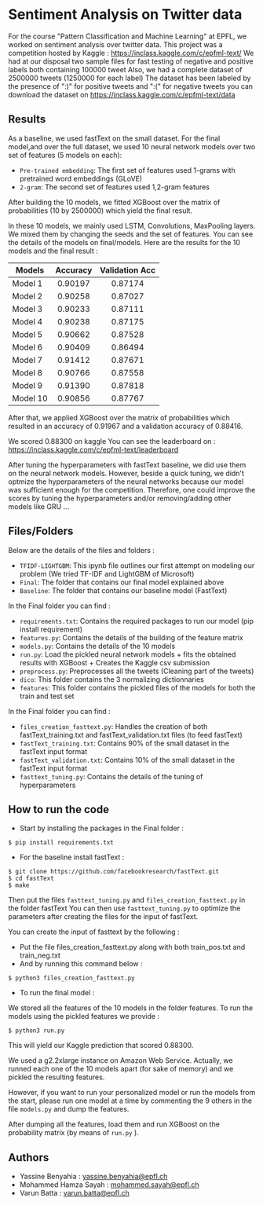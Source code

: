 # Sentiment Analysis on Twitter data 

For the course "Pattern Classification and Machine Learning" at EPFL, we worked on sentiment analysis over twitter data. This project was a competition hosted by Kaggle : https://inclass.kaggle.com/c/epfml-text/
We had at our disposal two sample files for fast testing of negative and positive labels both containing 100000 tweet
Also, we had a complete dataset of 2500000 tweets (1250000 for each label)
The dataset has been labeled by the presence of  ":)" for positive tweets and ":(" for negative tweets 
you can download the dataset on https://inclass.kaggle.com/c/epfml-text/data

## Results

As a baseline, we used fastText on the small dataset.
For the final model,and over the full dataset, we used 10 neural network models over two set of features (5 models on each): 
- `Pre-trained embedding`: The first set of features used 1-grams with pretrained word embeddings (GLoVE)
- `2-gram`: The second set of features used 1,2-gram features

After building the 10 models, we fitted XGBoost over the matrix of probabilities (10 by 2500000) which yield the final result.

In these 10 models, we mainly used LSTM, Convolutions, MaxPooling layers. We mixed them by changing the seeds and the set of features.
You can see the details of the models on final/models.
Here are the results for the 10 models and the final result :

| Models       | Accuracy           | Validation Acc |
| -------------|:------------------:|:-------------------:|
| Model 1      | 0.90197            | 0.87174             |
| Model 2      | 0.90258            | 0.87027             |
| Model 3      | 0.90233            | 0.87111             |
| Model 4      | 0.90238            | 0.87175             |
| Model 5      | 0.90662            | 0.87528             |
| Model 6      | 0.90409            | 0.86494             |
| Model 7      | 0.91412            | 0.87671             |
| Model 8      | 0.90766            | 0.87558             |
| Model 9      | 0.91390            | 0.87818             |
| Model 10     | 0.90856            | 0.87767             |

After that, we applied XGBoost over the matrix of probabilities which resulted in an accuracy of 0.91967 and a validation accuracy of 0.88416.

We scored 0.88300 on kaggle
You can see the leaderboard on : https://inclass.kaggle.com/c/epfml-text/leaderboard

After tuning the hyperparameters with fastText baseline, we did use them on the neural network models. However, beside a quick tuning, we didn't optmize the hyperparameters of the neural networks because our model was sufficient enough for the competition.
Therefore, one could improve the scores by tuning the hyperparameters and/or removing/adding other models like GRU ...

## Files/Folders

Below are the details of the files and folders :

- `TFIDF-LIGHTGBM`: This ipynb file outlines our first attempt on modeling our problem (We tried TF-IDF and LightGBM of Microsoft)
- `Final`: The folder that contains our final model explained above
- `Baseline`: The folder that contains our baseline model (FastText)

In the Final folder you can find :

- `requirements.txt`: Contains the required packages to run our model (pip install requirement)
- `features.py`: Contains the details of the building of the feature matrix
- `models.py`: Contains the details of the 10 models 
- `run.py`: Load the pickled neural network models + fits the obtained results with XGBoost + Creates the Kaggle csv submission
- `preprocess.py`: Preprocesses all the tweets (Cleaning part of the tweets)
- `dico`: This folder contains the 3 normalizing dictionnaries 
- `features`: This folder contains the pickled files of the models for both the train and test set

In the Final folder you can find :

- `files_creation_fasttext.py`: Handles the creation of both fastText_training.txt and fastText_validation.txt files (to feed fastText)
- `fastText_training.txt`: Contains 90% of the small dataset in the fastText input format
- `fastText_validation.txt`: Contains 10% of the small dataset in the fastText input format
- `fasttext_tuning.py`: Contains the details of the tuning of hyperparameters

## How to run the code

- Start by installing the packages in the Final folder :
```
$ pip install requirements.txt
```
- For the baseline install fastText :

```
$ git clone https://github.com/facebookresearch/fastText.git
$ cd fastText
$ make
```
Then put the files `fasttext_tuning.py` and `files_creation_fasttext.py` in the folder fastText
You can then use `fasttext_tuning.py` to optimize the parameters after creating the files for the input of fastText.

You can create the input of fasttext by the following :

- Put the file files_creation_fasttext.py along with both train_pos.txt and train_neg.txt
- And by running this command below :
```
$ python3 files_creation_fasttext.py
```

- To run the final model :

We stored all the features of the 10 models in the folder features.
To run the models using the pickled features we provide :

```
$ python3 run.py 
```
This will yield our Kaggle prediction that scored 0.88300.

We used a g2.2xlarge instance on Amazon Web Service. Actually, we runned each one of the 10 models apart (for sake of memory) and we pickled the resulting features.

However, if you want to run your personalized model or run the models from the start, please run one model at a time by commenting the 9 others in the file `models.py` and dump the features.

After dumping all the features, load them and run XGBoost on the probability matrix (by means of `run.py` ).

## Authors

- Yassine Benyahia : yassine.benyahia@epfl.ch
- Mohammed Hamza Sayah : mohammed.sayah@epfl.ch
- Varun Batta : varun.batta@epfl.ch
